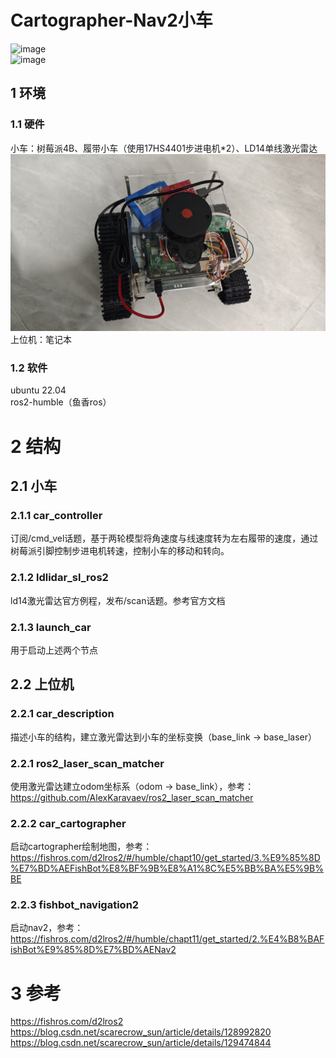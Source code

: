 # Cartographer-Nav2小车
![image](./src/test1.gif)  
![image](./src/test2.gif)  
## 1 环境
### 1.1 硬件
小车：树莓派4B、履带小车（使用17HS4401步进电机*2）、LD14单线激光雷达  
![image](./src/test3.jpg)  
上位机：笔记本  
### 1.2 软件
ubuntu 22.04  
ros2-humble（鱼香ros）  

# 2 结构
## 2.1 小车
### 2.1.1 car_controller
订阅/cmd_vel话题，基于两轮模型将角速度与线速度转为左右履带的速度，通过树莓派引脚控制步进电机转速，控制小车的移动和转向。  
### 2.1.2 ldlidar_sl_ros2
ld14激光雷达官方例程，发布/scan话题。参考官方文档  
### 2.1.3 launch_car
用于启动上述两个节点  

## 2.2 上位机
### 2.2.1 car_description
描述小车的结构，建立激光雷达到小车的坐标变换（base_link -> base_laser）  
### 2.2.1  ros2_laser_scan_matcher
使用激光雷达建立odom坐标系（odom -> base_link），参考：  
https://github.com/AlexKaravaev/ros2_laser_scan_matcher  

### 2.2.2 car_cartographer
启动cartographer绘制地图，参考：  
https://fishros.com/d2lros2/#/humble/chapt10/get_started/3.%E9%85%8D%E7%BD%AEFishBot%E8%BF%9B%E8%A1%8C%E5%BB%BA%E5%9B%BE  

### 2.2.3 fishbot_navigation2
启动nav2，参考：  
https://fishros.com/d2lros2/#/humble/chapt11/get_started/2.%E4%B8%BAFishBot%E9%85%8D%E7%BD%AENav2  

# 3 参考  
https://fishros.com/d2lros2  
https://blog.csdn.net/scarecrow_sun/article/details/128992820  
https://blog.csdn.net/scarecrow_sun/article/details/129474844  
